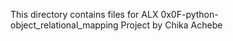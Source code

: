 This directory contains files for ALX 0x0F-python-object_relational_mapping Project by Chika Achebe
